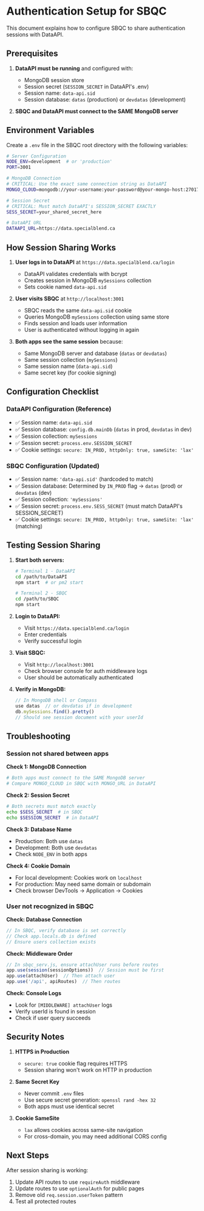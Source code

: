 # Authentication Setup for SBQC

This document explains how to configure SBQC to share authentication sessions with DataAPI.

## Prerequisites

1. **DataAPI must be running** and configured with:
   - MongoDB session store
   - Session secret (`SESSION_SECRET` in DataAPI's .env)
   - Session name: `data-api.sid`
   - Session database: `datas` (production) or `devdatas` (development)

2. **SBQC and DataAPI must connect to the SAME MongoDB server**

## Environment Variables

Create a `.env` file in the SBQC root directory with the following variables:

```bash
# Server Configuration
NODE_ENV=development  # or 'production'
PORT=3001

# MongoDB Connection
# CRITICAL: Use the exact same connection string as DataAPI
MONGO_CLOUD=mongodb://your-username:your-password@your-mongo-host:27017/

# Session Secret
# CRITICAL: Must match DataAPI's SESSION_SECRET EXACTLY
SESS_SECRET=your_shared_secret_here

# DataAPI URL
DATAAPI_URL=https://data.specialblend.ca
```

## How Session Sharing Works

1. **User logs in to DataAPI** at `https://data.specialblend.ca/login`
   - DataAPI validates credentials with bcrypt
   - Creates session in MongoDB `mySessions` collection
   - Sets cookie named `data-api.sid`

2. **User visits SBQC** at `http://localhost:3001`
   - SBQC reads the same `data-api.sid` cookie
   - Queries MongoDB `mySessions` collection using same store
   - Finds session and loads user information
   - User is authenticated without logging in again

3. **Both apps see the same session** because:
   - Same MongoDB server and database (`datas` or `devdatas`)
   - Same session collection (`mySessions`)
   - Same session name (`data-api.sid`)
   - Same secret key (for cookie signing)

## Configuration Checklist

### DataAPI Configuration (Reference)
- ✅ Session name: `data-api.sid`
- ✅ Session database: `config.db.mainDb` (`datas` in prod, `devdatas` in dev)
- ✅ Session collection: `mySessions`
- ✅ Session secret: `process.env.SESSION_SECRET`
- ✅ Cookie settings: `secure: IN_PROD, httpOnly: true, sameSite: 'lax'`

### SBQC Configuration (Updated)
- ✅ Session name: `'data-api.sid'` (hardcoded to match)
- ✅ Session database: Determined by `IN_PROD` flag → `datas` (prod) or `devdatas` (dev)
- ✅ Session collection: `'mySessions'`
- ✅ Session secret: `process.env.SESS_SECRET` (must match DataAPI's SESSION_SECRET)
- ✅ Cookie settings: `secure: IN_PROD, httpOnly: true, sameSite: 'lax'` (matching)

## Testing Session Sharing

1. **Start both servers:**
   ```bash
   # Terminal 1 - DataAPI
   cd /path/to/DataAPI
   npm start  # or pm2 start

   # Terminal 2 - SBQC
   cd /path/to/SBQC
   npm start
   ```

2. **Login to DataAPI:**
   - Visit `https://data.specialblend.ca/login`
   - Enter credentials
   - Verify successful login

3. **Visit SBQC:**
   - Visit `http://localhost:3001`
   - Check browser console for auth middleware logs
   - User should be automatically authenticated

4. **Verify in MongoDB:**
   ```javascript
   // In MongoDB shell or Compass
   use datas  // or devdatas if in development
   db.mySessions.find().pretty()
   // Should see session document with your userId
   ```

## Troubleshooting

### Session not shared between apps

**Check 1: MongoDB Connection**
```bash
# Both apps must connect to the SAME MongoDB server
# Compare MONGO_CLOUD in SBQC with MONGO_URL in DataAPI
```

**Check 2: Session Secret**
```bash
# Both secrets must match exactly
echo $SESS_SECRET  # in SBQC
echo $SESSION_SECRET  # in DataAPI
```

**Check 3: Database Name**
- Production: Both use `datas`
- Development: Both use `devdatas`
- Check `NODE_ENV` in both apps

**Check 4: Cookie Domain**
- For local development: Cookies work on `localhost`
- For production: May need same domain or subdomain
- Check browser DevTools → Application → Cookies

### User not recognized in SBQC

**Check: Database Connection**
```javascript
// In SBQC, verify database is set correctly
// Check app.locals.db is defined
// Ensure users collection exists
```

**Check: Middleware Order**
```javascript
// In sbqc_serv.js, ensure attachUser runs before routes
app.use(session(sessionOptions))  // Session must be first
app.use(attachUser)  // Then attach user
app.use('/api', apiRoutes)  // Then routes
```

**Check: Console Logs**
- Look for `[MIDDLEWARE] attachUser` logs
- Verify userId is found in session
- Check if user query succeeds

## Security Notes

1. **HTTPS in Production**
   - `secure: true` cookie flag requires HTTPS
   - Session sharing won't work on HTTP in production

2. **Same Secret Key**
   - Never commit `.env` files
   - Use secure secret generation: `openssl rand -hex 32`
   - Both apps must use identical secret

3. **Cookie SameSite**
   - `lax` allows cookies across same-site navigation
   - For cross-domain, you may need additional CORS config

## Next Steps

After session sharing is working:
1. Update API routes to use `requireAuth` middleware
2. Update routes to use `optionalAuth` for public pages
3. Remove old `req.session.userToken` pattern
4. Test all protected routes
